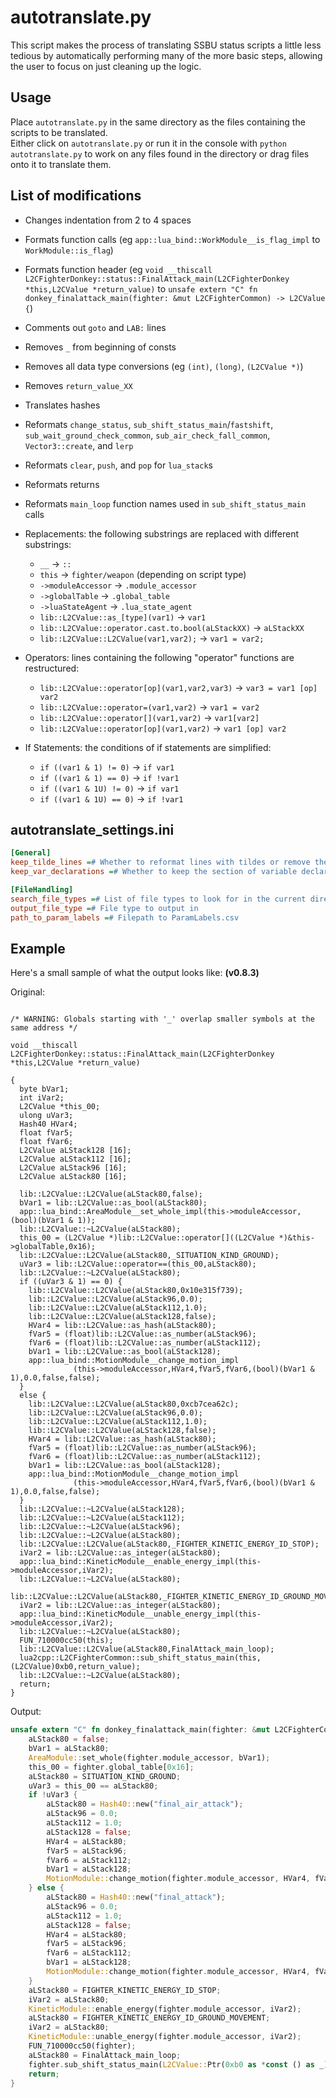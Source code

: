 # autotranslate.py
This script makes the process of translating SSBU status scripts a little less tedious by automatically performing many of the more basic steps, allowing the user to focus on just cleaning up the logic.

## Usage
Place `autotranslate.py` in the same directory as the files containing the scripts to be translated.  
Either click on `autotranslate.py` or run it in the console with `python autotranslate.py` to work on any files found in the directory or drag files onto it to translate them.

## List of modifications
- Changes indentation from 2 to 4 spaces
- Formats function calls (eg `app::lua_bind::WorkModule__is_flag_impl` to `WorkModule::is_flag`)
- Formats function header (eg `void __thiscall L2CFighterDonkey::status::FinalAttack_main(L2CFighterDonkey *this,L2CValue *return_value)` to `unsafe extern "C" fn donkey_finalattack_main(fighter: &mut L2CFighterCommon) -> L2CValue {`)
- Comments out `goto` and `LAB:` lines
- Removes `_` from beginning of consts
- Removes all data type conversions (eg `(int)`, `(long)`, `(L2CValue *)`)
- Removes `return_value_XX`
- Translates hashes
- Reformats `change_status`, `sub_shift_status_main`/`fastshift`, `sub_wait_ground_check_common`, `sub_air_check_fall_common`, `Vector3::create`, and `lerp`
- Reformats `clear`, `push`, and `pop` for `lua_stack`s
- Reformats returns
- Reformats `main_loop` function names used in `sub_shift_status_main` calls
 
- Replacements: the following substrings are replaced with different substrings:
  - `__` -> `::`
  - `this` -> `fighter/weapon` (depending on script type)
  - `->moduleAccessor` -> `.module_accessor`
  - `->globalTable` -> `.global_table`
  - `->luaStateAgent` -> `.lua_state_agent`
  - `lib::L2CValue::as_[type](var1)` -> `var1`
  - `lib::L2CValue::operator.cast.to.bool(aLStackXX)` -> `aLStackXX`
  - `lib::L2CValue::L2CValue(var1,var2);` -> `var1 = var2;`

- Operators: lines containing the following "operator" functions are restructured:
  - `lib::L2CValue::operator[op](var1,var2,var3)` -> `var3 = var1 [op] var2`
  - `lib::L2CValue::operator=(var1,var2)` -> `var1 = var2`
  - `lib::L2CValue::operator[](var1,var2)` -> `var1[var2]`
  - `lib::L2CValue::operator[op](var1,var2)` -> `var1 [op] var2`
 
- If Statements: the conditions of if statements are simplified:
  - `if ((var1 & 1) != 0)` -> `if var1`
  - `if ((var1 & 1) == 0)` -> `if !var1`
  - `if ((var1 & 1U) != 0)` -> `if var1`
  - `if ((var1 & 1U) == 0)` -> `if !var1`

## autotranslate_settings.ini
```ini
[General]
keep_tilde_lines =# Whether to reformat lines with tildes or remove them entirely
keep_var_declarations =# Whether to keep the section of variable declarations at the top of the file or not

[FileHandling]
search_file_types =# List of file types to look for in the current directory 
output_file_type =# File type to output in
path_to_param_labels =# Filepath to ParamLabels.csv
```

## Example
Here's a small sample of what the output looks like: **(v0.8.3)**

Original:
```

/* WARNING: Globals starting with '_' overlap smaller symbols at the same address */

void __thiscall
L2CFighterDonkey::status::FinalAttack_main(L2CFighterDonkey *this,L2CValue *return_value)

{
  byte bVar1;
  int iVar2;
  L2CValue *this_00;
  ulong uVar3;
  Hash40 HVar4;
  float fVar5;
  float fVar6;
  L2CValue aLStack128 [16];
  L2CValue aLStack112 [16];
  L2CValue aLStack96 [16];
  L2CValue aLStack80 [16];
  
  lib::L2CValue::L2CValue(aLStack80,false);
  bVar1 = lib::L2CValue::as_bool(aLStack80);
  app::lua_bind::AreaModule__set_whole_impl(this->moduleAccessor,(bool)(bVar1 & 1));
  lib::L2CValue::~L2CValue(aLStack80);
  this_00 = (L2CValue *)lib::L2CValue::operator[]((L2CValue *)&this->globalTable,0x16);
  lib::L2CValue::L2CValue(aLStack80,_SITUATION_KIND_GROUND);
  uVar3 = lib::L2CValue::operator==(this_00,aLStack80);
  lib::L2CValue::~L2CValue(aLStack80);
  if ((uVar3 & 1) == 0) {
    lib::L2CValue::L2CValue(aLStack80,0x10e315f739);
    lib::L2CValue::L2CValue(aLStack96,0.0);
    lib::L2CValue::L2CValue(aLStack112,1.0);
    lib::L2CValue::L2CValue(aLStack128,false);
    HVar4 = lib::L2CValue::as_hash(aLStack80);
    fVar5 = (float)lib::L2CValue::as_number(aLStack96);
    fVar6 = (float)lib::L2CValue::as_number(aLStack112);
    bVar1 = lib::L2CValue::as_bool(aLStack128);
    app::lua_bind::MotionModule__change_motion_impl
              (this->moduleAccessor,HVar4,fVar5,fVar6,(bool)(bVar1 & 1),0.0,false,false);
  }
  else {
    lib::L2CValue::L2CValue(aLStack80,0xcb7cea62c);
    lib::L2CValue::L2CValue(aLStack96,0.0);
    lib::L2CValue::L2CValue(aLStack112,1.0);
    lib::L2CValue::L2CValue(aLStack128,false);
    HVar4 = lib::L2CValue::as_hash(aLStack80);
    fVar5 = (float)lib::L2CValue::as_number(aLStack96);
    fVar6 = (float)lib::L2CValue::as_number(aLStack112);
    bVar1 = lib::L2CValue::as_bool(aLStack128);
    app::lua_bind::MotionModule__change_motion_impl
              (this->moduleAccessor,HVar4,fVar5,fVar6,(bool)(bVar1 & 1),0.0,false,false);
  }
  lib::L2CValue::~L2CValue(aLStack128);
  lib::L2CValue::~L2CValue(aLStack112);
  lib::L2CValue::~L2CValue(aLStack96);
  lib::L2CValue::~L2CValue(aLStack80);
  lib::L2CValue::L2CValue(aLStack80,_FIGHTER_KINETIC_ENERGY_ID_STOP);
  iVar2 = lib::L2CValue::as_integer(aLStack80);
  app::lua_bind::KineticModule__enable_energy_impl(this->moduleAccessor,iVar2);
  lib::L2CValue::~L2CValue(aLStack80);
  lib::L2CValue::L2CValue(aLStack80,_FIGHTER_KINETIC_ENERGY_ID_GROUND_MOVEMENT);
  iVar2 = lib::L2CValue::as_integer(aLStack80);
  app::lua_bind::KineticModule__unable_energy_impl(this->moduleAccessor,iVar2);
  lib::L2CValue::~L2CValue(aLStack80);
  FUN_710000cc50(this);
  lib::L2CValue::L2CValue(aLStack80,FinalAttack_main_loop);
  lua2cpp::L2CFighterCommon::sub_shift_status_main(this,(L2CValue)0xb0,return_value);
  lib::L2CValue::~L2CValue(aLStack80);
  return;
}
```

Output:
```rs
unsafe extern "C" fn donkey_finalattack_main(fighter: &mut L2CFighterCommon) -> L2CValue {
    aLStack80 = false;
    bVar1 = aLStack80;
    AreaModule::set_whole(fighter.module_accessor, bVar1);
    this_00 = fighter.global_table[0x16];
    aLStack80 = SITUATION_KIND_GROUND;
    uVar3 = this_00 == aLStack80;
    if !uVar3 {
        aLStack80 = Hash40::new("final_air_attack");
        aLStack96 = 0.0;
        aLStack112 = 1.0;
        aLStack128 = false;
        HVar4 = aLStack80;
        fVar5 = aLStack96;
        fVar6 = aLStack112;
        bVar1 = aLStack128;
        MotionModule::change_motion(fighter.module_accessor, HVar4, fVar5, fVar6, bVar1, 0.0, false, false);
    } else {
        aLStack80 = Hash40::new("final_attack");
        aLStack96 = 0.0;
        aLStack112 = 1.0;
        aLStack128 = false;
        HVar4 = aLStack80;
        fVar5 = aLStack96;
        fVar6 = aLStack112;
        bVar1 = aLStack128;
        MotionModule::change_motion(fighter.module_accessor, HVar4, fVar5, fVar6, bVar1, 0.0, false, false);
    }
    aLStack80 = FIGHTER_KINETIC_ENERGY_ID_STOP;
    iVar2 = aLStack80;
    KineticModule::enable_energy(fighter.module_accessor, iVar2);
    aLStack80 = FIGHTER_KINETIC_ENERGY_ID_GROUND_MOVEMENT;
    iVar2 = aLStack80;
    KineticModule::unable_energy(fighter.module_accessor, iVar2);
    FUN_710000cc50(fighter);
    aLStack80 = FinalAttack_main_loop;
    fighter.sub_shift_status_main(L2CValue::Ptr(0xb0 as *const () as _));
    return;
}
```
